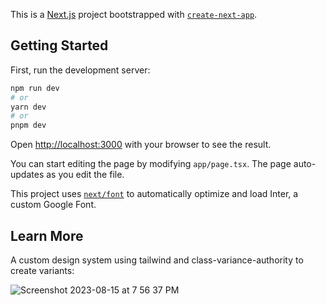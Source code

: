 This is a [Next.js](https://nextjs.org/) project bootstrapped with [`create-next-app`](https://github.com/vercel/next.js/tree/canary/packages/create-next-app).

## Getting Started

First, run the development server:

```bash
npm run dev
# or
yarn dev
# or
pnpm dev
```

Open [http://localhost:3000](http://localhost:3000) with your browser to see the result.

You can start editing the page by modifying `app/page.tsx`. The page auto-updates as you edit the file.

This project uses [`next/font`](https://nextjs.org/docs/basic-features/font-optimization) to automatically optimize and load Inter, a custom Google Font.

## Learn More

A custom design system using tailwind and class-variance-authority to create variants:




![Screenshot 2023-08-15 at 7 56 37 PM](https://github.com/thomasbeckford/design-system/assets/28713861/7fbe3f1b-d861-4b2a-92d5-726acd6d5de6)
